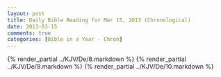 ```yaml
---
layout: post
title: Daily Bible Reading for Mar 15, 2013 (Chronological)
date: 2013-03-15
comments: true
categories: [Bible in a Year - Chron]
---
```

{% render_partial ../KJV/De/8.markdown %}
{% render_partial ../KJV/De/9.markdown %}
{% render_partial ../KJV/De/10.markdown %}
